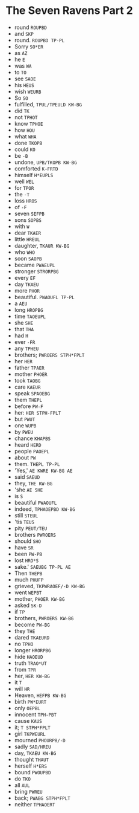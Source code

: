 # The Seven Ravens Part 2

* round `ROUPBD`
* and `SKP`
* round. `ROUPBD TP-PL`
* Sorry `SO*ER`
* as `AZ`
* he `E`
* was `WA`
* to `TO`
* see `SAOE`
* his `HEUS`
* wish `WEURB`
* So `SO`
* fulfilled, `TPUL/TPEULD KW-BG`
* did `TK`
* not `TPHOT`
* know `TPHOE`
* how `HOU`
* what `WHA`
* done `TKOPB`
* could `KO`
* be `-B`
* undone, `UPB/TKOPB KW-BG`
* comforted `K-FRTD`
* himself `H*EUPLS`
* well `WEL`
* for `TPOR`
* the `-T`
* loss `HROS`
* of `-F`
* seven `SEFPB`
* sons `SOPBS`
* with `W`
* dear `TKAER`
* little `HREUL`
* daughter, `TKAUR KW-BG`
* who `WHO`
* soon `SAOPB`
* became `PWAEUPL`
* stronger `STRORPBG`
* every `EF`
* day `TKAEU`
* more `PHOR`
* beautiful. `PWAOUFL TP-PL`
* a `AEU`
* long `HROPBG`
* time `TAOEUPL`
* she `SHE`
* that `THA`
* had `H`
* ever `-FR`
* any `TPHEU`
* brothers; `PWROERS STPH*FPLT`
* her `HER`
* father `TPAER`
* mother `PHOER`
* took `TAOBG`
* care `KAEUR`
* speak `SPAOEBG`
* them `THEPL`
* before `PW-F`
* her: `HER STPH-FPLT`
* but `PWUT`
* one `WUPB`
* by `PWEU`
* chance `KHAPBS`
* heard `HERD`
* people `PAOEPL`
* about `PW`
* them. `THEPL TP-PL`
* 'Yes,' `AE KWRE KW-BG AE`
* said `SAEUD`
* they, `THE KW-BG`
* 'she `AE SHE`
* is `S`
* beautiful `PWAOUFL`
* indeed, `TPHAOEPBD KW-BG`
* still `STEUL`
* 'tis `TEUS`
* pity `PEUT/TEU`
* brothers `PWROERS`
* should `SHO`
* have `SR`
* been `PW-PB`
* lost `HRO*S`
* sake.' `SAEUBG TP-PL AE`
* Then `THEPB`
* much `PHUFP`
* grieved, `TKPWRAOEF/-D KW-BG`
* went `WEPBT`
* mother, `PHOER KW-BG`
* asked `SK-D`
* if `TP`
* brothers, `PWROERS KW-BG`
* become `PW-BG`
* they `THE`
* dared `TKAEURD`
* no `TPHO`
* longer `HRORPBG`
* hide `HAOEUD`
* truth `TRAO*UT`
* from `TPR`
* her, `HER KW-BG`
* it `T`
* will `HR`
* Heaven, `HEFPB KW-BG`
* birth `PW*EURT`
* only `OEPBL`
* innocent `TPH-PBT`
* cause `KAUS`
* it; `T STPH*FPLT`
* girl `TKPWEURL`
* mourned `PHOURPB/-D`
* sadly `SAD/HREU`
* day, `TKAEU KW-BG`
* thought `THAUT`
* herself `H*ERS`
* bound `PWOUPBD`
* do `TKO`
* all `AUL`
* bring `PWREU`
* back; `PWABG STPH*FPLT`
* neither `TPHAOERT`
